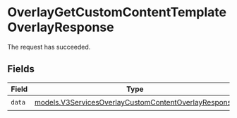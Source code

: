 # OverlayGetCustomContentTemplateOverlayResponse

The request has succeeded.


## Fields

| Field                                                                                                              | Type                                                                                                               | Required                                                                                                           | Description                                                                                                        |
| ------------------------------------------------------------------------------------------------------------------ | ------------------------------------------------------------------------------------------------------------------ | ------------------------------------------------------------------------------------------------------------------ | ------------------------------------------------------------------------------------------------------------------ |
| `data`                                                                                                             | [models.V3ServicesOverlayCustomContentOverlayResponse](../models/v3servicesoverlaycustomcontentoverlayresponse.md) | :heavy_check_mark:                                                                                                 | N/A                                                                                                                |
